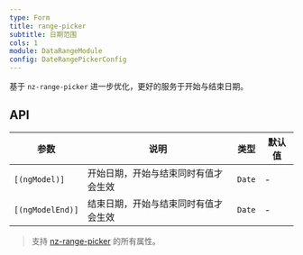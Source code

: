 ```yaml
---
type: Form
title: range-picker
subtitle: 日期范围
cols: 1
module: DataRangeModule
config: DateRangePickerConfig
---
```


基于 `nz-range-picker` 进一步优化，更好的服务于开始与结束日期。

## API

参数 | 说明 | 类型 | 默认值
----|------|-----|------
`[(ngModel)]` | 开始日期，开始与结束同时有值才会生效 | `Date` | -
`[(ngModelEnd)]` | 结束日期，开始与结束同时有值才会生效 | `Date` | -

> 支持 [nz-range-picker](https://ng.ant.design/components/date-picker/zh#nz-range-picker) 的所有属性。
